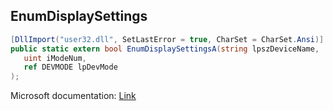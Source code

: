 ## EnumDisplaySettings

```csharp
[DllImport("user32.dll", SetLastError = true, CharSet = CharSet.Ansi)]
public static extern bool EnumDisplaySettingsA(string lpszDeviceName,
   uint iModeNum,
   ref DEVMODE lpDevMode
);
```

Microsoft documentation: [Link](https://docs.microsoft.com/en-us/windows/win32/api/winuser/nf-winuser-enumdisplaysettingsa)
